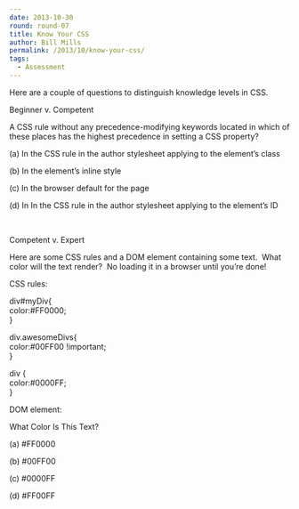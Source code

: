 ```yaml
---
date: 2013-10-30
round: round-07
title: Know Your CSS
author: Bill Mills
permalink: /2013/10/know-your-css/
tags:
  - Assessment
---
```

Here are a couple of questions to distinguish knowledge levels in CSS.

Beginner v. Competent

A CSS rule without any precedence-modifying keywords located in which of these places has the highest precedence in setting a CSS property?

(a) In the CSS rule in the author stylesheet applying to the element&#8217;s class

(b) In the element&#8217;s inline style

(c) In the browser default for the page

(d) In In the CSS rule in the author stylesheet applying to the element&#8217;s ID

&nbsp;

Competent v. Expert

Here are some CSS rules and a DOM element containing some text.  What color will the text render?  No loading it in a browser until you&#8217;re done!

CSS rules:

div#myDiv{  
color:#FF0000;  
}

div.awesomeDivs{  
color:#00FF00 !important;  
}

div {  
color:#0000FF;  
}

DOM element:

<div id=&#8217;myDiv&#8217; class=&#8217;awesomeDivs&#8217; style=&#8217;color:#FF00FF&#8217;>What Color Is This Text?</div>

(a) #FF0000

(b) #00FF00

(c) #0000FF

(d) #FF00FF

&nbsp;
